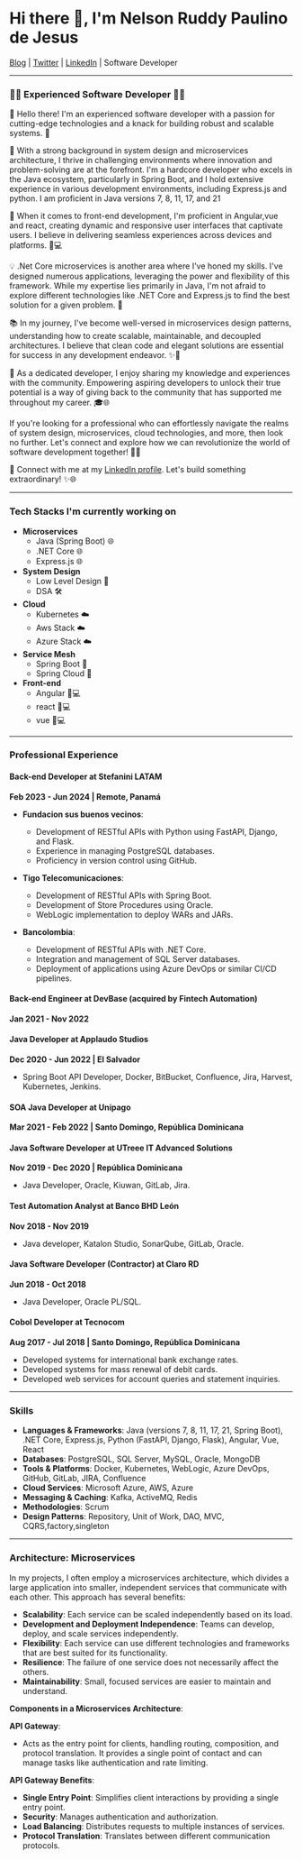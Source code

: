 # Hi there 👋, I'm Nelson Ruddy Paulino de Jesus

[Blog](#) | [Twitter](#) | [LinkedIn](#) | Software Developer

---

### 👨‍💻 Experienced Software Developer 👨‍💻

👋 Hello there! I'm an experienced software developer with a passion for cutting-edge technologies and a knack for building robust and scalable systems. 🌟

💼 With a strong background in system design and microservices architecture, I thrive in challenging environments where innovation and problem-solving are at the forefront. I'm a hardcore developer who excels in the Java ecosystem, particularly in Spring Boot, and I hold extensive experience in various development environments, including 
   Express.js and python. I am proficient in Java versions 7, 8, 11, 17, and 21

🎨 When it comes to front-end development, I'm proficient in Angular,vue and react, creating dynamic and responsive user interfaces that captivate users. I believe in delivering seamless experiences across devices and platforms. 📱💻

💡 .Net Core microservices is another area where I've honed my skills. I've designed numerous applications, leveraging the power and flexibility of this framework. While my expertise lies primarily in Java, I'm not afraid to explore different technologies like .NET Core and Express.js to find the best solution for a given problem. 💪

📚 In my journey, I've become well-versed in microservices design patterns, understanding how to create scalable, maintainable, and decoupled architectures. I believe that clean code and elegant solutions are essential for success in any development endeavor. ✨📏

📢 As a dedicated developer, I enjoy sharing my knowledge and experiences with the community. Empowering aspiring developers to unlock their true potential is a way of giving back to the community that has supported me throughout my career. 🎓🌐

If you're looking for a professional who can effortlessly navigate the realms of system design, microservices, cloud technologies, and more, then look no further. Let's connect and explore how we can revolutionize the world of software development together! 🌟🔗

🔗 Connect with me at my [LinkedIn profile](#). Let's build something extraordinary! ✨🌐

---

### Tech Stacks I'm currently working on

- **Microservices**
  - Java (Spring Boot) 🌐
  - .NET Core 🌐
  - Express.js 🌐
- **System Design**
  - Low Level Design 📐
  - DSA 🛠️
- **Cloud**
  - Kubernetes ☁️
  - Aws Stack ☁️
  - Azure Stack ☁️
- **Service Mesh**
  - Spring Boot 🔄
  - Spring Cloud 🔄
- **Front-end**
  - Angular 📱💻
  - react  📱💻
  - vue  📱💻

---

### Professional Experience

#### Back-end Developer at Stefanini LATAM
**Feb 2023 - Jun 2024 | Remote, Panamá**

- **Fundacion sus buenos vecinos**:
  - Development of RESTful APIs with Python using FastAPI, Django, and Flask.
  - Experience in managing PostgreSQL databases.
  - Proficiency in version control using GitHub.

- **Tigo Telecomunicaciones**:
  - Development of RESTful APIs with Spring Boot.
  - Development of Store Procedures using Oracle.
  - WebLogic implementation to deploy WARs and JARs.

- **Bancolombia**:
  - Development of RESTful APIs with .NET Core.
  - Integration and management of SQL Server databases.
  - Deployment of applications using Azure DevOps or similar CI/CD pipelines.

#### Back-end Engineer at DevBase (acquired by Fintech Automation)
**Jan 2021 - Nov 2022**

#### Java Developer at Applaudo Studios
**Dec 2020 - Jun 2022 | El Salvador**

- Spring Boot API Developer, Docker, BitBucket, Confluence, Jira, Harvest, Kubernetes, Jenkins.

#### SOA Java Developer at Unipago
**Mar 2021 - Feb 2022 | Santo Domingo, República Dominicana**

#### Java Software Developer at UTreee IT Advanced Solutions
**Nov 2019 - Dec 2020 | República Dominicana**

- Java Developer, Oracle, Kiuwan, GitLab, Jira.

#### Test Automation Analyst at Banco BHD León
**Nov 2018 - Nov 2019**

- Java developer, Katalon Studio, SonarQube, GitLab, Oracle.

#### Java Software Developer (Contractor) at Claro RD
**Jun 2018 - Oct 2018**

- Java Developer, Oracle PL/SQL.

#### Cobol Developer at Tecnocom
**Aug 2017 - Jul 2018 | Santo Domingo, República Dominicana**

- Developed systems for international bank exchange rates.
- Developed systems for mass renewal of debit cards.
- Developed web services for account queries and statement inquiries.

---

### Skills

- **Languages & Frameworks**: Java (versions 7, 8, 11, 17, 21, Spring Boot), .NET Core, Express.js, Python (FastAPI, Django, Flask), Angular, Vue, React
- **Databases**: PostgreSQL, SQL Server, MySQL, Oracle, MongoDB
- **Tools & Platforms**: Docker, Kubernetes, WebLogic, Azure DevOps, GitHub, GitLab, JIRA, Confluence
- **Cloud Services**: Microsoft Azure, AWS, Azure
- **Messaging & Caching**: Kafka, ActiveMQ, Redis
- **Methodologies**: Scrum
- **Design Patterns**: Repository, Unit of Work, DAO, MVC, CQRS,factory,singleton

---

### Architecture: Microservices

In my projects, I often employ a microservices architecture, which divides a large application into smaller, independent services that communicate with each other. This approach has several benefits:

- **Scalability**: Each service can be scaled independently based on its load.
- **Development and Deployment Independence**: Teams can develop, deploy, and scale services independently.
- **Flexibility**: Each service can use different technologies and frameworks that are best suited for its functionality.
- **Resilience**: The failure of one service does not necessarily affect the others.
- **Maintainability**: Small, focused services are easier to maintain and understand.

**Components in a Microservices Architecture**:

 **API Gateway**:
   - Acts as the entry point for clients, handling routing, composition, and protocol translation. It provides a single point of contact and can manage tasks like authentication and rate limiting.



**API Gateway Benefits**:

- **Single Entry Point**: Simplifies client interactions by providing a single entry point.
- **Security**: Manages authentication and authorization.
- **Load Balancing**: Distributes requests to multiple instances of services.
- **Protocol Translation**: Translates between different communication protocols.


